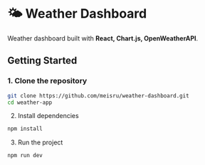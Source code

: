 # 🌤 Weather Dashboard

Weather dashboard built with **React, Chart.js, OpenWeatherAPI**.  

## Getting Started

### 1. Clone the repository
```bash
git clone https://github.com/meisru/weather-dashboard.git
cd weather-app
```

2. Install dependencies
```bash
npm install
```
3. Run the project
```bash
npm run dev
```
